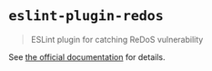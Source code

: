 # `eslint-plugin-redos`

> ESLint plugin for catching ReDoS vulnerability

See [the official documentation](https://makenowjust-labs.github.io/recheck/docs/usage/as-eslint-plugin) for details.
